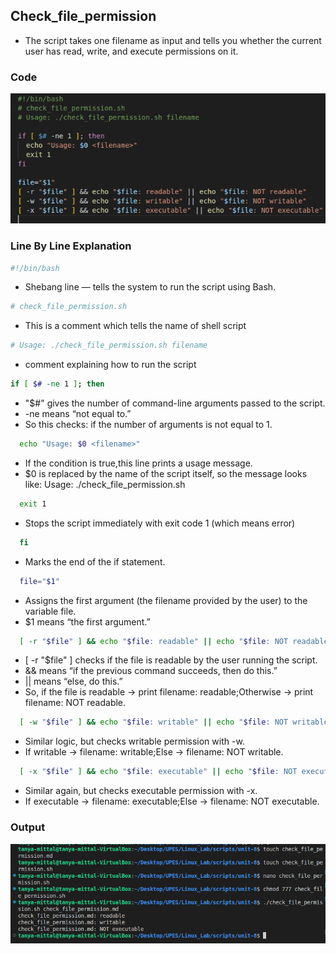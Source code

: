 ## Check_file_permission
 - The script takes one filename as input and tells you whether the current user has read, write, and execute permissions on it.

### Code
![Image](./images4/code1.png)

### Line By Line Explanation

```bash
#!/bin/bash
```
- Shebang line — tells the system to run the script using Bash.

```bash
# check_file_permission.sh
```
- This is a comment which tells the name of shell script

```bash
# Usage: ./check_file_permission.sh filename
```
- comment explaining how to run the script

```bash
if [ $# -ne 1 ]; then
```
- "$#" gives the number of command-line arguments passed to the script.
- -ne means “not equal to.”
-  So this checks: if the number of arguments is not equal to 1.

```bash
  echo "Usage: $0 <filename>"
```
- If the condition is true,this line prints a usage message.
- $0 is replaced by the name of the script itself, so the message looks like:
Usage: ./check_file_permission.sh <filename>

```bash
  exit 1
```
- Stops the script immediately with exit code 1 (which means error)

```bash
  fi
```
- Marks the end of the if statement.

```bash
  file="$1"
```
- Assigns the first argument (the filename provided by the user) to the variable file.
- $1 means “the first argument.”

```bash
  [ -r "$file" ] && echo "$file: readable" || echo "$file: NOT readable"
```
- [ -r "$file" ] checks if the file is readable by the user running the script.
- && means “if the previous command succeeds, then do this.”
- || means “else, do this.”
- So, if the file is readable → print filename: readable;Otherwise → print filename: NOT readable.

```bash
  [ -w "$file" ] && echo "$file: writable" || echo "$file: NOT writable"
```
- Similar logic, but checks writable permission with -w.
- If writable → filename: writable;Else → filename: NOT writable.


```bash
  [ -x "$file" ] && echo "$file: executable" || echo "$file: NOT executable"
```
- Similar again, but checks executable permission with -x.
- If executable → filename: executable;Else → filename: NOT executable.

### Output
![Image](./images4/coderun1.png)

